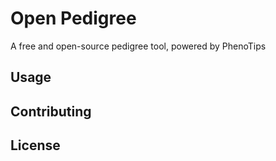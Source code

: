 # Open Pedigree
A free and open-source pedigree tool, powered by PhenoTips

## Usage

## Contributing

## License
